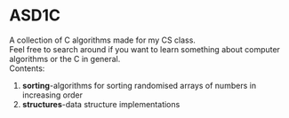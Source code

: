# ASD1C
A collection of C algorithms made for my CS class.<br>
Feel free to search around if you want to learn something about computer algorithms or the C in general.<br>
Contents:
<ol>
<li><b>sorting</b>-algorithms for sorting randomised arrays of numbers in increasing order</li>
<li><b>structures</b>-data structure implementations</li>
</ol>

